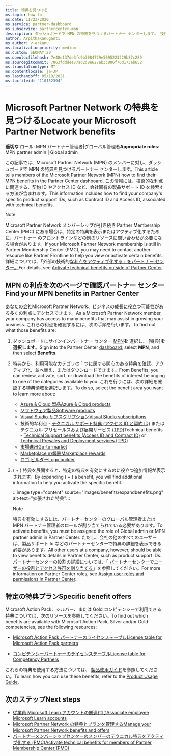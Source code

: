 ```yaml
---
title: 特典を見つける
ms.topic: how-to
ms.date: 11/23/2020
ms.service: partner-dashboard
ms.subservice: partnercenter-mpn
description: ダッシュボードで MPN の特典を見つけるパートナー センターします。 技術的な利点のためにアクセス ID とコントラクト ID を見つける方法に関する情報が含まれています。
author: ArpithaKanuganti
ms.author: v-arkanu
ms.localizationpriority: medium
ms.custom: SEOMAY.20
ms.openlocfilehash: 7e48e137de3fc9b3084729e5095223229b87c289
ms.sourcegitcommit: 7063fdddee77ad2d8e627ab3c806f76d173ab652
ms.translationtype: MT
ms.contentlocale: ja-JP
ms.lasthandoff: 05/19/2021
ms.locfileid: "110152394"
---
```

# <a name="locate-your-microsoft-partner-network-benefits"></a><span data-ttu-id="76e71-104">Microsoft Partner Network の特典を見つける</span><span class="sxs-lookup"><span data-stu-id="76e71-104">Locate your Microsoft Partner Network benefits</span></span> 

<span data-ttu-id="76e71-105">**適切な** ロール: MPN パートナー管理者|グローバル管理者</span><span class="sxs-lookup"><span data-stu-id="76e71-105">**Appropriate roles**: MPN partner admin | Global admin</span></span>

<span data-ttu-id="76e71-106">この記事では、Microsoft Partner Network (MPN) のメンバーに対し、ダッシュボードで MPN の特典を見つけるパートナー センターします。</span><span class="sxs-lookup"><span data-stu-id="76e71-106">This article tells members of the Microsoft Partner Network (MPN) how to find their MPN benefits in the Partner Center dashboard.</span></span> <span data-ttu-id="76e71-107">この情報には、技術的な利点に関連する、契約 ID やアクセス ID など、会社固有の製品サポート ID を検索する方法が含まれます。</span><span class="sxs-lookup"><span data-stu-id="76e71-107">This information includes how to find your company's specific product support IDs, such as Contract ID and Access ID, associated with technical benefits.</span></span>

>[!NOTE]
> <span data-ttu-id="76e71-108">Microsoft Partner Network メンバーシップが引き続き Partner Membership Center (PMC) にある場合は、特定の特典を表示またはアクティブ化するために、パートナー のフロントラインなどの別のリソースに問い合わせが必要になる場合があります。</span><span class="sxs-lookup"><span data-stu-id="76e71-108">If your Microsoft Partner Network membership is still in Partner Membership Center (PMC), you may need to contact another resource like Partner Frontline to help you view or activate certain benefits.</span></span> <span data-ttu-id="76e71-109">詳細については、「外部の技術的[な利点をアクティブ化する」をパートナー センター。](partner-membership-center-tech-benefits-activate.md)</span><span class="sxs-lookup"><span data-stu-id="76e71-109">For details, see [Activate technical benefits outside of Partner Center](partner-membership-center-tech-benefits-activate.md).</span></span>

## <a name="find-your-mpn-benefits-in-partner-center"></a><span data-ttu-id="76e71-110">MPN の利点を次のページで確認パートナー センター</span><span class="sxs-lookup"><span data-stu-id="76e71-110">Find your MPN benefits in Partner Center</span></span>

<span data-ttu-id="76e71-111">あなたの会社Microsoft Partner Network、ビジネスの成長に役立つ可能性がある多くの利点にアクセスできます。</span><span class="sxs-lookup"><span data-stu-id="76e71-111">As a Microsoft Partner Network member, your company has access to many benefits that may assist in growing your business.</span></span> <span data-ttu-id="76e71-112">これらの利点を確認するには、次の手順を行います。</span><span class="sxs-lookup"><span data-stu-id="76e71-112">To find out what those benefits are:</span></span>

1. <span data-ttu-id="76e71-113">ダッシュボードにサインインパートナー センター [MPN](https://partner.microsoft.com/dashboard/home)**を** 選択し、 [特典]**を選択します**。</span><span class="sxs-lookup"><span data-stu-id="76e71-113">Sign into the Partner Center [dashboard](https://partner.microsoft.com/dashboard/home), select **MPN**, and then select **Benefits**.</span></span>

2. <span data-ttu-id="76e71-114">特典から、利用可能なカテゴリの 1 つに属する関心のある特典を確認、アクティブ化、並べ替え、またはダウンロードできます。</span><span class="sxs-lookup"><span data-stu-id="76e71-114">From Benefits, you can review, activate, sort, or download the benefits of interest belonging to one of the categories available to you.</span></span> <span data-ttu-id="76e71-115">これを行うには、次の詳細を確認する特典領域を選択します。</span><span class="sxs-lookup"><span data-stu-id="76e71-115">To do so, select the benefit area you want to learn more about:</span></span>

   - [<span data-ttu-id="76e71-116">Azure & Cloud 製品</span><span class="sxs-lookup"><span data-stu-id="76e71-116">Azure & Cloud products</span></span>](mpn-benefits-azure-cloud.md)
   - [<span data-ttu-id="76e71-117">ソフトウェア製品</span><span class="sxs-lookup"><span data-stu-id="76e71-117">Software products</span></span>](mpn-benefits-software.md)
   - [<span data-ttu-id="76e71-118">Visual Studio サブスクリプション</span><span class="sxs-lookup"><span data-stu-id="76e71-118">Visual Studio subscriptions</span></span>](mpn-benefits-visual-studio.md)
   - <span data-ttu-id="76e71-119">技術的な利点 - [テクニカル サポート特典 (アクセス ID と契約 ID)](mpn-benefits-technical-support.md) またはテクニカル プリセールスおよび展開サービス [(TPD)](technical-benefits.md)</span><span class="sxs-lookup"><span data-stu-id="76e71-119">Technical benefits - [Technical Support benefits (Access ID and Contract ID)](mpn-benefits-technical-support.md) or [Technical Presales and Deployment services (TPD)](technical-benefits.md)</span></span>
   - [<span data-ttu-id="76e71-120">市場進出</span><span class="sxs-lookup"><span data-stu-id="76e71-120">Go-to-market</span></span>](mpn-learn-about-go-to-market-benefits.md)
   - [<span data-ttu-id="76e71-121">Marketplace の報酬</span><span class="sxs-lookup"><span data-stu-id="76e71-121">Marketplace rewards</span></span>](marketplace-rewards.md)
   - [<span data-ttu-id="76e71-122">ロゴ ビルダー</span><span class="sxs-lookup"><span data-stu-id="76e71-122">Logo builder</span></span>](mpn-logo-builder.md)

3. <span data-ttu-id="76e71-123">( + ) 特典を展開すると、特定の特典を有効にするのに役立つ追加情報が表示されます。</span><span class="sxs-lookup"><span data-stu-id="76e71-123">By expanding ( + ) a benefit, you will find additional information to help you activate the specific benefit.</span></span>

   :::image type="content" source="images/benefits/expandbenefits.png" alt-text="拡張された特典":::

   > [!NOTE]
   > <span data-ttu-id="76e71-125">特典を有効にするには、パートナーセンターのグローバル管理者または MPN パートナー管理者のロールが割り当てられている必要があります。</span><span class="sxs-lookup"><span data-stu-id="76e71-125">To activate benefits, you must be assigned the role of Global admin or MPN partner admin in Partner Center.</span></span> <span data-ttu-id="76e71-126">ただし、会社の他のすべてのユーザーは、製品サポート Id などのパートナーセンターで特典の詳細を表示できる必要があります。</span><span class="sxs-lookup"><span data-stu-id="76e71-126">All other users at a company, however, should be able to view benefits details in Partner Center, such as product support IDs.</span></span> <span data-ttu-id="76e71-127">パートナーセンターの役割の詳細については、「 [パートナーセンターでユーザーの役割とアクセス許可を割り当てる](permissions-overview.md)」を参照してください。</span><span class="sxs-lookup"><span data-stu-id="76e71-127">For more information on Partner Center roles, see [Assign user roles and permissions in Partner Center](permissions-overview.md).</span></span>

## <a name="specific-benefit-offers"></a><span data-ttu-id="76e71-128">特定の特典プラン</span><span class="sxs-lookup"><span data-stu-id="76e71-128">Specific benefit offers</span></span>

<span data-ttu-id="76e71-129">Microsoft Action Pack、シルバー、または Gold コンピテンシーで利用できる特典については、次のリソースを参照してください。</span><span class="sxs-lookup"><span data-stu-id="76e71-129">To find out which benefits are available with Microsoft Action Pack, Silver and/or Gold competencies, see the following resources:</span></span>

- [<span data-ttu-id="76e71-130">Microsoft Action Pack パートナーのライセンステーブル</span><span class="sxs-lookup"><span data-stu-id="76e71-130">License table for Microsoft Action Pack partners</span></span>](https://assetsprod.microsoft.com/en-us/microsoft-action-pack-license-table.pdf)

- [<span data-ttu-id="76e71-131">コンピテンシーパートナーのライセンステーブル</span><span class="sxs-lookup"><span data-stu-id="76e71-131">License table for Competency Partners</span></span>](https://assetsprod.microsoft.com/mpn-maps-software-iur-competency-license-table.docx)

<span data-ttu-id="76e71-132">これらの特典を使用する方法については、 [製品使用ガイド](https://assets.microsoft.com/MPN-MAPS-Product-Usage-Guide.pdf)を参照してください。</span><span class="sxs-lookup"><span data-stu-id="76e71-132">To learn how you can use these benefits,  refer to the [Product Usage Guide](https://assets.microsoft.com/MPN-MAPS-Product-Usage-Guide.pdf).</span></span>

## <a name="next-steps"></a><span data-ttu-id="76e71-133">次のステップ</span><span class="sxs-lookup"><span data-stu-id="76e71-133">Next steps</span></span>

- [<span data-ttu-id="76e71-134">従業員 Microsoft Learn アカウントの関連付け</span><span class="sxs-lookup"><span data-stu-id="76e71-134">Associate employee Microsoft Learn accounts</span></span>](ms-learn-associate.md)
- [<span data-ttu-id="76e71-135">Microsoft Partner Network の特典とプランを管理する</span><span class="sxs-lookup"><span data-stu-id="76e71-135">Manage your Microsoft Partner Network benefits and offers</span></span>](manage-your-partner-network-benefits.md)
- [<span data-ttu-id="76e71-136">パートナーメンバーシップセンターのメンバーのテクニカル特典をアクティブ化する (PMC)</span><span class="sxs-lookup"><span data-stu-id="76e71-136">Activate technical benefits for members of Partner Membership Center (PMC)</span></span>](partner-membership-center-tech-benefits-activate.md)
